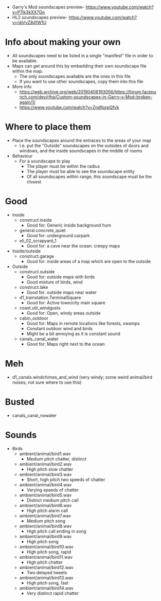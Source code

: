 * Garry's Mod soundscapes preview- https://www.youtube.com/watch?v=P7lk3kXX7Go
* HL2 soundscapes preview- https://www.youtube.com/watch?v=nbVvZ8d1W1U

# Info about making your own
* All soundscapes need to be listed in a single "manifest" file in order to be available.
* Maps can get around this by embedding their own soundscape file within the map.
    * The only soundscapes available are the ones in this file
    * If you want to use other soundscapes, copy them into this file
* More info
    * https://web.archive.org/web/20190406193056/https://forum.facepunch.com/dev/rlha/Custom-soundscapes-in-Garry-s-Mod-broken-again/1/
    * https://www.youtube.com/watch?v=ZndfpzpQfvk

# Where to place them
* Place the soundscapes around the entraces to the areas of your map
    * I.e. put the "Outside" soundscapes on the outsides of doors and windows, and the inside soundscapes in the middle of rooms
* Behaviour
    * For a soundscape to play
        * The player must be within the radius
        * The player must be able to see the soundscape entity
        * Of all soundscapes within range, this soundscape must be the closest


# Good
* Inside
    * construct.inside
        * Good for: Generic inside background hum
    * general.concrete_quiet
        * Good for: underground carpark
    * eli_02_scrapyard_1
        * Good for: a cave near the ocean. creepy maps
* Inside/outside
    * construct.garage
        * Good for: inside areas of a map which are open to the outside
* Outside
    * construct.outside
        * Good for: outside maps with birds
        * Good mixture of birds, wind
    * construct.lake
        * Good for: outside maps near water
    * d1_trainstation.TerminalSquare 
        * Good for: Active town/city main square
    * coast.util_windgusts
        * Good for: Open, windy areas outside
    * cabin_outdoor
        * Good for: Maps in remote locations like forests, swamps
        * Constant outdoor wind and birds
        * Might be a bit annoying as it is constant sound
    * canals_canal_water
        * Good for: Maps right next to the ocean


# Meh
* d1_canals.windchimes_and_wind (very windy; some weird animal/bird noises; not sure where to use this)


# Busted
* canals_canal_nowater





# Sounds
* Birds
    * ambient/animal/bird1.wav
        * Medium pitch chatter, distinct
    * ambient/animal/bird2.wav
        * High pitch slow chatter
    * ambient/animal/bird3.wav
        * Short, high pitch two speeds of chatter
    * ambient/animal/bird4.wav
        * Varying speeds of chatter
    * ambient/animal/bird5.wav
        * Distinct medium pitch call
    * ambient/animal/bird6.wav
        * High pitch alarm call
    * ambient/animal/bird7.wav
        * Medium pitch song
    * ambient/animal/bird8.wav
        * High pitch call ending in song
    * ambient/animal/bird9.wav
        * High pitch song
    * ambient/animal/bird10.wav
        * High pitch song, rapid
    * ambient/animal/bird11.wav
        * High pitch chatter
    * ambient/animal/bird12.wav
        * Two delayed tweets
    * ambient/animal/bird13.wav
        * High pitch song, fast
    * ambient/animal/bird14.wav
        * Very distinct rapid chatter
    
